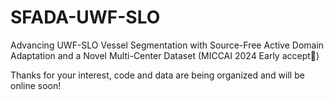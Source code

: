 # SFADA-UWF-SLO
Advancing UWF-SLO Vessel Segmentation with Source-Free Active Domain Adaptation and a Novel Multi-Center Dataset (MICCAI 2024 Early accept🎉)

Thanks for your interest, code and data are being organized and will be online soon!
